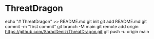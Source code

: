 # ThreatDragon
echo "# ThreatDragon" >> README.md
git init
git add README.md
git commit -m "first commit"
git branch -M main
git remote add origin https://github.com/SaracDeniz/ThreatDragon.git
git push -u origin main
